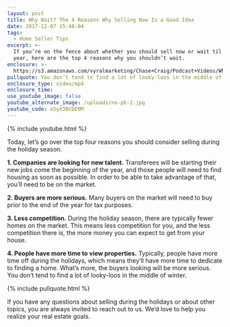 ```yaml
---
layout: post
title: Why Wait? The 4 Reasons Why Selling Now Is a Good Idea
date: 2017-12-07 15:48:04
tags:
  - Home Seller Tips
excerpt: >-
  If you’re on the fence about whether you should sell now or wait til next
  year, here are the top 4 reasons why you shouldn’t wait.
enclosure: >-
  https://s3.amazonaws.com/vyralmarketing/Chase+Craig/Podcast+Videos/Why+Wait%253F+The+4+Reasons+Why+Selling+Now+Is+a+Good+Idea.mp4
pullquote: You don’t tend to find a lot of looky-loos in the middle of winter.
enclosure_type: video/mp4
enclosure_time:
use_youtube_image: false
youtube_alternate_image: /uploads/no-pb-2.jpg
youtube_code: e5yX3BCDD9M
---
```



{% include youtube.html %}

Today, let’s go over the top four reasons you should consider selling during the holiday season.

**1. Companies are looking for new talent.** Transferees will be starting their new jobs come the beginning of the year, and those people will need to find housing as soon as possible. In order to be able to take advantage of that, you’ll need to be on the market.

**2. Buyers are more serious.** Many buyers on the market will need to buy prior to the end of the year for tax purposes.

**3. Less competition.** During the holiday season, there are typically fewer homes on the market. This means less competition for you, and the less competition there is, the more money you can expect to get from your house.

**4. People have more time to view properties.** Typically, people have more time off during the holidays, which means they’ll have more time to dedicate to finding a home. What’s more, the buyers looking will be more serious. You don’t tend to find a lot of looky-loos in the middle of winter.

{% include pullquote.html %}

If you have any questions about selling during the holidays or about other topics, you are always invited to reach out to us. We’d love to help you realize your real estate goals.